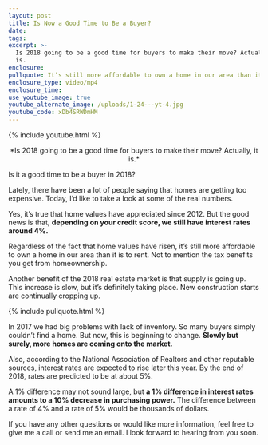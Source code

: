 ```yaml
---
layout: post
title: Is Now a Good Time to Be a Buyer?
date:
tags:
excerpt: >-
  Is 2018 going to be a good time for buyers to make their move? Actually, it
  is.
enclosure:
pullquote: It’s still more affordable to own a home in our area than it is to rent.
enclosure_type: video/mp4
enclosure_time:
use_youtube_image: true
youtube_alternate_image: /uploads/1-24---yt-4.jpg
youtube_code: xDb4SRWDmHM
---
```



{% include youtube.html %}

<center>*Is 2018 going to be a good time for buyers to make their move? Actually, it is.*</center>

Is it a good time to be a buyer in 2018?&nbsp;

Lately, there have been a lot of people saying that homes are getting too expensive. Today, I’d like to take a look at some of the real numbers.&nbsp;

Yes, it’s true that home values have appreciated since 2012. But the good news is that, **depending on your credit score, we still have interest rates around 4%.**&nbsp;

Regardless of the fact that home values have risen, it’s still more affordable to own a home in our area than it is to rent. Not to mention the tax benefits you get from homeownership.&nbsp;

Another benefit of the 2018 real estate market is that supply is going up. This increase is slow, but it’s definitely taking place. New construction starts are continually cropping up.&nbsp;

{% include pullquote.html %}

In 2017 we had big problems with lack of inventory. So many buyers simply couldn’t find a home. But now, this is beginning to change. **Slowly but surely, more homes are coming onto the market.**

Also, according to the National Association of Realtors and other reputable sources, interest rates are expected to rise later this year. By the end of 2018, rates are predicted to be at about 5%.&nbsp;

A 1% difference may not sound large, but **a 1% difference in interest rates amounts to a 10% decrease in purchasing power.** The difference between a rate of 4% and a rate of 5% would be thousands of dollars.&nbsp;

If you have any other questions or would like more information, feel free to give me a call or send me an email. I look forward to hearing from you soon.<br>&nbsp;
